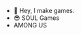 - 👋 Hey, I make games.
- 😎 SOUL Games
- AMONG US

<!---
Squeed-lol/Squeed-lol is a ✨ special ✨ repository because its `README.md` (this file) appears on your GitHub profile.
You can click the Preview link to take a look at your changes.
--->

